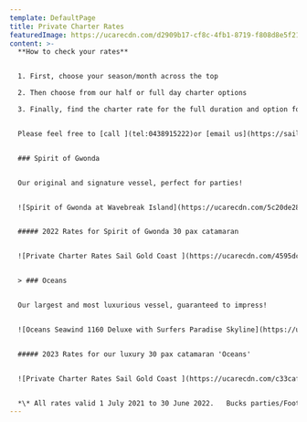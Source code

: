 ```yaml
---
template: DefaultPage
title: Private Charter Rates
featuredImage: https://ucarecdn.com/d2909b17-cf8c-4fb1-8719-f808d8e5f21c/
content: >-
  **How to check your rates**


  1. First, choose your season/month across the top

  2. Then choose from our half or full day charter options

  3. Finally, find the charter rate for the full duration and option for additional hours


  Please feel free to [call ](tel:0438915222)or [email us](https://sailinginparadise.com.au/booking-enquiry) you are unsure, we are happy to help!


  ### Spirit of Gwonda


  Our original and signature vessel, perfect for parties!


  ![Spirit of Gwonda at Wavebreak Island](https://ucarecdn.com/5c20de28-8328-49b3-9fb7-8e7372fa8816/-/crop/2000x1158/0,192/-/preview/ "Spirit of Gwonda Sailing Catamaran")


  ##### 2022 Rates for Spirit of Gwonda 30 pax catamaran 


  ![Private Charter Rates Sail Gold Coast ](https://ucarecdn.com/4595dc79-07f6-4cc9-b3c1-c2b1b19a450e/ "Spirit of Gwonda Private Charter Rates Gold Coast ")


  > ### Oceans


  Our largest and most luxurious vessel, guaranteed to impress!


  ![Oceans Seawind 1160 Deluxe with Surfers Paradise Skyline](https://ucarecdn.com/452dcace-5773-4a8f-b3b0-06ddc5bd273d/ "Oceans Seawind 1160 Deluxe ")


  ##### 2023 Rates for our luxury 30 pax catamaran 'Oceans'


  ![Private Charter Rates Sail Gold Coast ](https://ucarecdn.com/c33caf23-c6a7-4da9-96f5-eac4c4d945ab/ "Oceans Private Charter Rates Gold Coast ")


  *\* All rates valid 1 July 2021 to 30 June 2022.   Bucks parties/Footy Trips (all male charters) rates vary due to crewing requirements and are subject to availability - please enquire.   $1,350 on Seawind 1000XL and $1,650 for 3 hours on Spirit of Gwonda.   3 hours max year round. Prior to 5pm only. Bucks Party rules apply. Rates vary on public holidays and special events, please enquire. Earlier or later charters available on request. 2 hour charters may be available on request.  Bucks parties/Footy Trips (all male charters) and under 21 birthdays are not permitted on the deluxe vessel Oceans.*
---
```

